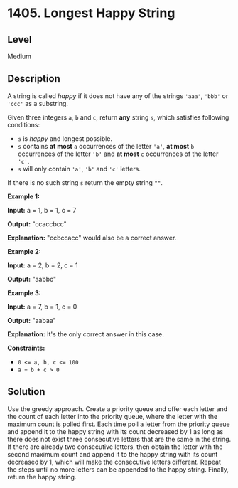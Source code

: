 # 1405. Longest Happy String
## Level
Medium

## Description
A string is called *happy* if it does not have any of the strings `'aaa'`, `'bbb'` or `'ccc'` as a substring.

Given three integers `a`, `b` and `c`, return **any** string `s`, which satisfies following conditions:

* `s` is *happy* and longest possible.
* `s` contains **at most** `a` occurrences of the letter `'a'`, **at most** `b` occurrences of the letter `'b'` and **at most** `c` occurrences of the letter `'c'`.
* `s` will only contain `'a'`, `'b'` and `'c'` letters.

If there is no such string `s` return the empty string `""`.

**Example 1:**

**Input:** a = 1, b = 1, c = 7

**Output:** "ccaccbcc"

**Explanation:** "ccbccacc" would also be a correct answer.

**Example 2:**

**Input:** a = 2, b = 2, c = 1

**Output:** "aabbc"

**Example 3:**

**Input:** a = 7, b = 1, c = 0

**Output:** "aabaa"

**Explanation:** It's the only correct answer in this case.

**Constraints:**

* `0 <= a, b, c <= 100`
* `a + b + c > 0`

## Solution
Use the greedy approach. Create a priority queue and offer each letter and the count of each letter into the priority queue, where the letter with the maximum count is polled first. Each time poll a letter from the priority queue and append it to the happy string with its count decreased by 1 as long as there does not exist three consecutive letters that are the same in the string. If there are already two consecutive letters, then obtain the letter with the second maximum count and append it to the happy string with its count decreased by 1, which will make the consecutive letters different. Repeat the steps until no more letters can be appended to the happy string. Finally, return the happy string.
